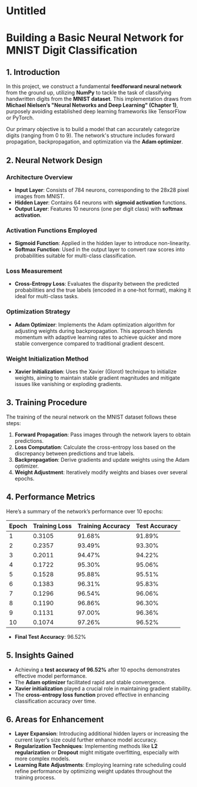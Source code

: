 # Untitled

# Building a Basic Neural Network for MNIST Digit Classification

## 1. Introduction

In this project, we construct a fundamental **feedforward neural network** from the ground up, utilizing **NumPy** to tackle the task of classifying handwritten digits from the **MNIST dataset**. This implementation draws from **Michael Nielsen’s "Neural Networks and Deep Learning" (Chapter 1)**, purposely avoiding established deep learning frameworks like TensorFlow or PyTorch.

Our primary objective is to build a model that can accurately categorize digits (ranging from 0 to 9). The network's structure includes forward propagation, backpropagation, and optimization via the **Adam optimizer**.

## 2. Neural Network Design

### Architecture Overview

- **Input Layer**: Consists of 784 neurons, corresponding to the 28x28 pixel images from MNIST.
- **Hidden Layer**: Contains 64 neurons with **sigmoid activation** functions.
- **Output Layer**: Features 10 neurons (one per digit class) with **softmax activation**.

### Activation Functions Employed

- **Sigmoid Function**: Applied in the hidden layer to introduce non-linearity.
- **Softmax Function**: Used in the output layer to convert raw scores into probabilities suitable for multi-class classification.

### Loss Measurement

- **Cross-Entropy Loss**: Evaluates the disparity between the predicted probabilities and the true labels (encoded in a one-hot format), making it ideal for multi-class tasks.

### Optimization Strategy

- **Adam Optimizer**: Implements the Adam optimization algorithm for adjusting weights during backpropagation. This approach blends momentum with adaptive learning rates to achieve quicker and more stable convergence compared to traditional gradient descent.

### Weight Initialization Method

- **Xavier Initialization**: Uses the Xavier (Glorot) technique to initialize weights, aiming to maintain stable gradient magnitudes and mitigate issues like vanishing or exploding gradients.

## 3. Training Procedure

The training of the neural network on the MNIST dataset follows these steps:

1. **Forward Propagation**: Pass images through the network layers to obtain predictions.
2. **Loss Computation**: Calculate the cross-entropy loss based on the discrepancy between predictions and true labels.
3. **Backpropagation**: Derive gradients and update weights using the Adam optimizer.
4. **Weight Adjustment**: Iteratively modify weights and biases over several epochs.

## 4. Performance Metrics

Here’s a summary of the network’s performance over 10 epochs:

| Epoch | Training Loss | Training Accuracy | Test Accuracy |
| --- | --- | --- | --- |
| 1 | 0.3105 | 91.68% | 91.89% |
| 2 | 0.2357 | 93.49% | 93.30% |
| 3 | 0.2011 | 94.47% | 94.22% |
| 4 | 0.1722 | 95.30% | 95.06% |
| 5 | 0.1528 | 95.88% | 95.51% |
| 6 | 0.1383 | 96.31% | 95.83% |
| 7 | 0.1296 | 96.54% | 96.06% |
| 8 | 0.1190 | 96.86% | 96.30% |
| 9 | 0.1131 | 97.00% | 96.36% |
| 10 | 0.1074 | 97.26% | 96.52% |
- **Final Test Accuracy**: 96.52%

## 5. Insights Gained

- Achieving a **test accuracy of 96.52%** after 10 epochs demonstrates effective model performance.
- The **Adam optimizer** facilitated rapid and stable convergence.
- **Xavier initialization** played a crucial role in maintaining gradient stability.
- The **cross-entropy loss function** proved effective in enhancing classification accuracy over time.

## 6. Areas for Enhancement

- **Layer Expansion**: Introducing additional hidden layers or increasing the current layer’s size could further enhance model accuracy.
- **Regularization Techniques**: Implementing methods like **L2 regularization** or **Dropout** might mitigate overfitting, especially with more complex models.
- **Learning Rate Adjustments**: Employing learning rate scheduling could refine performance by optimizing weight updates throughout the training process.